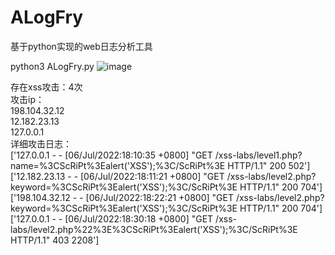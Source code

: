 # ALogFry
基于python实现的web日志分析工具

python3 ALogFry.py
![image](https://user-images.githubusercontent.com/25144875/185401274-9eef2d0b-f360-4486-8b94-6c7d7e274097.png)


存在xss攻击：4次  
攻击ip：  
198.104.32.12  
12.182.23.13  
127.0.0.1  
详细攻击日志：  
['127.0.0.1 - - [06/Jul/2022:18:10:35 +0800] "GET /xss-labs/level1.php?name=%3CScRiPt%3Ealert(\'XSS\');%3C/ScRiPt%3E HTTP/1.1" 200 502']  
['12.182.23.13 - - [06/Jul/2022:18:11:21 +0800] "GET /xss-labs/level2.php?keyword=%3CScRiPt%3Ealert(\'XSS\');%3C/ScRiPt%3E HTTP/1.1" 200 704']  
['198.104.32.12 - - [06/Jul/2022:18:22:21 +0800] "GET /xss-labs/level2.php?keyword=%3CScRiPt%3Ealert(\'XSS\');%3C/ScRiPt%3E HTTP/1.1" 200 704']  
['127.0.0.1 - - [06/Jul/2022:18:30:18 +0800] "GET /xss-labs/level2.php%22%3E%3CScRiPt%3Ealert(\'XSS\');%3C/ScRiPt%3E HTTP/1.1" 403 2208']  
